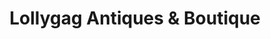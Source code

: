 ---
title: "Lollygag Antiques & Boutique"
url: /littleton/lollygag-antiques-and-boutique/
shop: antiques
---